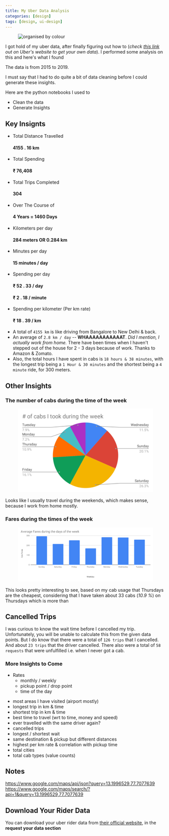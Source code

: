 ```yaml
---
title: My Uber Data Analysis
categories: [design]
tags: [design, ui-design]
---
```


<figure class="row justify-content-center figure text-center">
  <img src="https://images.unsplash.com/photo-1482029255085-35a4a48b7084?ixlib=rb-1.2.1&ixid=eyJhcHBfaWQiOjEyMDd9&auto=format&fit=crop&w=1200&q=80" class="figure-img img-fluid rounded" alt="organised by colour">
</figure>

I got hold of my uber data, after finally figuring out how to (_check [this link](https://help.uber.com/riders/article/download-your-data?nodeId=2c86900d-8408-4bac-b92a-956d793acd11) out on Uber's website to get your own data_). I performed some analysis on this and here's what I found

The data is from 2015 to 2019.

I must say that I had to do quite a bit of data cleaning before I could generate these insights.

Here are the python notebooks I used to
* Clean the data
* Generate Insights

<h2>Key Insignts</h2>

<div class="row my-3">
  <ul class="list-group my-3 col-6">
    <li class="list-group-item d-flex justify-content-between align-items-center">
      Total Distance Travelled
      <h4><span class="badge badge-success badge-pill">4155 . 16 km</span></h4>
    </li>
    <li class="list-group-item d-flex justify-content-between align-items-center">
      Total Spending
      <h4><span class="badge badge-success badge-pill">₹ 76,408</span></h4>
    </li>
    <li class="list-group-item d-flex justify-content-between align-items-center">
      Total Trips Completed
      <h4><span class="badge badge-success badge-pill">304</span></h4>
      <!-- <h4><span class="badge badge-success badge-pill">1 trip in every 5 days</span></h4> -->
    </li>
    <li class="list-group-item d-flex justify-content-between align-items-center">
      Over The Course of
      <h4><span class="badge badge-success badge-pill">4 Years = 1460 Days</span></h4>
      <!-- No. of days = 1460 -->
    </li>
  </ul>

  <ul class="list-group my-3 col-6">
    <li class="list-group-item d-flex justify-content-between align-items-center">
      Kilometers per day
      <h4><span class="badge badge-success badge-pill"> 284  meters OR 0.284 km</span></h4>
    </li>
    <li class="list-group-item d-flex justify-content-between align-items-center">
      Minutes per day
      <h4><span class="badge badge-success badge-pill">15 minutes / day</span></h4>
    </li>
    <li class="list-group-item d-flex justify-content-between align-items-center">
      Spending per day
      <h4><span class="badge badge-success badge-pill">₹ 52 . 33 / day</span></h4>
      <h4><span class="badge badge-success badge-pill">₹ 2 . 18 / minute</span></h4>
    </li>
    <li class="list-group-item d-flex justify-content-between align-items-center">
      Spending per kilometer (Per km rate)
      <h4><span class="badge badge-success badge-pill">₹ 18 . 39 / km</span></h4>
    </li>
  </ul>
</div>

* A total of `4155 km` is like driving from Bangalore to New Delhi & back.
* An average of `2.8 km / day` -- **WHAAAAAAAAAAAT**. _Did I mention, I actually work from home._ There have been times when I haven't stepped out of the house for 2 - 3 days because of work. Thanks to Amazon & Zomato.
* Also, the total hours I have spent in cabs is `18 hours & 38 minutes`, with the longest trip being a `1 Hour & 30 minutes` and the shortest being a `4 minute` ride, for 300 meters.


<h2>Other Insights</h2>

<h3>The number of cabs during the time of the week</h3>

<figure class="row justify-content-center figure text-center">
  <img src="/assets/images/number_of_cabs_during_the_week.svg" class="figure-img img-fluid rounded" alt="number of cabs during the time of the week">
</figure>

Looks like I usually travel during the weekends, which makes sense, because I work from home mostly.

<h3>Fares during the times of the week</h3>

<figure class="row justify-content-center figure text-center">
  <img src="/assets/images/avg_fare_during_week.svg" class="figure-img img-fluid rounded" alt="number of cabs during the time of the week">
</figure>

This looks pretty interesting to see, based on my cab usage that Thursdays are the cheapest, considering that I have taken about 33 cabs (_10.9 %_) on Thursdays which is more than 


<h2>Cancelled Trips</h2>

I was curious to know the wait time before I cancelled my trip. Unfortunately, you will be unable to calculate this from the given data points. But I do know that there were a total of `126 trips` that I cancelled. And about `23 trips` that the driver cancelled. There also were a total of `58 requests` that were unfulfilled i.e. when I never got a cab.


<h3>More Insights to Come</h3>

* Rates
  - monthly / weekly
  - pickup point / drop point
  - time of the day

- most areas I have visited (airport mostly)
- longest trip in km & time
- shortest trip in km & time
- best time to travel (wrt to time, money and speed)
- ever travelled with the same driver again?
- cancelled trips
- longest / shortest wait
- same destination & pickup but different distances
- highest per km rate & correlation with pickup time
- total cities
- total cab types (value counts)


<h2>Notes</h2>

https://www.google.com/maps/api/json?query=13.1996529,77.7077639
https://www.google.com/maps/search/?api=1&query=13.1996529,77.7077639


<h2>Download Your Rider Data</h2>

You can download your uber rider data from [their official website](https://help.uber.com/riders/article/download-your-data?nodeId=2c86900d-8408-4bac-b92a-956d793acd11&state=KR-A9h8u4EAh_8OfwOH0aWuf6VbQ1q7GaFnjbxRNJeM%3D&_csid=xjk63_bs0hM4P-s0C45SJw#_), in the **request your data section**